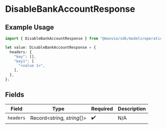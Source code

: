 # DisableBankAccountResponse

## Example Usage

```typescript
import { DisableBankAccountResponse } from "@moovio/sdk/models/operations";

let value: DisableBankAccountResponse = {
  headers: {
    "key": [],
    "key1": [
      "<value 1>",
    ],
  },
};
```

## Fields

| Field                      | Type                       | Required                   | Description                |
| -------------------------- | -------------------------- | -------------------------- | -------------------------- |
| `headers`                  | Record<string, *string*[]> | :heavy_check_mark:         | N/A                        |